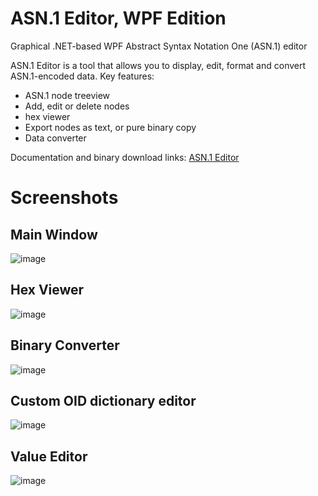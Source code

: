 # ASN.1 Editor, WPF Edition
Graphical .NET-based WPF Abstract Syntax Notation One (ASN.1) editor

ASN.1 Editor is a tool that allows you to display, edit, format and convert ASN.1-encoded data.
Key features:
* ASN.1 node treeview
* Add, edit or delete nodes
* hex viewer
* Export nodes as text, or pure binary copy
* Data converter

Documentation and binary download links: [ASN.1 Editor](https://www.pkisolutions.com/tools/asn1editor/)
# Screenshots

## Main Window
![image](https://github.com/PKISolutions/Asn1Editor.WPF/assets/6384119/7f2354b2-dc56-483e-a87a-152870a3b609)

## Hex Viewer
![image](https://github.com/PKISolutions/Asn1Editor.WPF/assets/6384119/c1bb73d5-2552-4cf6-b89e-66af94b94164)

## Binary Converter
![image](https://github.com/PKISolutions/Asn1Editor.WPF/assets/6384119/92f49ea8-c619-4978-b885-a35914b7ef74)

## Custom OID dictionary editor
![image](https://github.com/PKISolutions/Asn1Editor.WPF/assets/6384119/1ab7c3d2-cfd8-4b92-b5cd-5ec533502a18)

## Value Editor
![image](https://github.com/PKISolutions/Asn1Editor.WPF/assets/6384119/3d69db37-fbe1-4804-8a04-38339a4ebfec)
